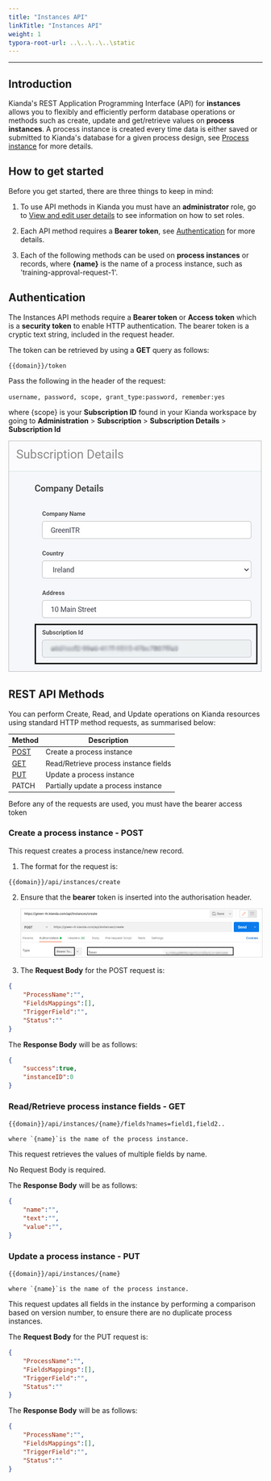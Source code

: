 ```yaml
---
title: "Instances API"
linkTitle: "Instances API"
weight: 1
typora-root-url: ..\..\..\..\static
---
```


---
Introduction
---

Kianda's REST Application Programming Interface (API) for **instances** allows you to flexibly and efficiently perform database operations or methods such as create, update and get/retrieve values on **process instances**. A process instance is created every time data is either saved or submitted to Kianda's database for a given process design, see [Process instance](/docs/platform/application-designer/process/process-instance/) for more details.



## How to get started

Before you get started, there are three things to keep in mind:

1. To use API methods in Kianda you must have an **administrator** role, go to [View and edit user details](/administration/users/#view-and-edit-existing-user-details) to see information on how to set roles.

2. Each API method requires a **Bearer token**, see [Authentication](/docs/apis/authentication/) for more details.

3. Each of the following methods can be used on **process instances** or records, where **{name}** is the name of a process instance, such as 'training-approval-request-1'.

   

## Authentication

The Instances API methods require a **Bearer token** or **Access token** which is a **security token** to enable HTTP authentication. The bearer token is a cryptic text string, included in the request header. 

The token can be retrieved by using a **GET** query as follows:

```
{{domain}}/token
```

Pass the following in the header of the request:

`username, password, scope, grant_type:password, remember:yes`

where {scope} is your **Subscription ID** found in your Kianda workspace by going to **Administration** > **Subscription** > **Subscription Details** > **Subscription Id**

![Subscription Id](/images/subscription-details.jpg)




## REST API Methods
You can perform Create, Read, and Update operations on Kianda resources using standard HTTP method requests, as summarised below:

| Method                                       | Description                           |
| -------------------------------------------- | ------------------------------------- |
| [POST](#create-a-process-instance-post)      | Create a process instance             |
| [GET](#read/retrieve-a-process-instance-get) | Read/Retrieve process instance fields |
| [PUT](#update-a-process-instance-put)        | Update a process instance             |
| PATCH                                        | Partially update a process instance   |

Before any of the requests are used, you must have the bearer access token



### Create a process instance - POST

This request creates a process instance/new record. 

1. The format for the request is:

```
{{domain}}/api/instances/create
```

2. Ensure that the **bearer** token is inserted into the authorisation header.

   ![Create instance example](/../content/docs/create-instance.jpg)

3. The **Request Body** for the POST request is:

```json
{
	"ProcessName":"",
	"FieldsMappings":[],
	"TriggerField":"",
	"Status":""
}
```

The **Response Body** will be as follows:

```json
{
	"success":true,
	"instanceID":0
}
```



### Read/Retrieve process instance fields - GET

```
{{domain}}/api/instances/{name}/fields?names=field1,field2..
```

	where `{name}`is the name of the process instance.

This request retrieves the values of multiple fields by name.

No Request Body is required.

The **Response Body** will be as follows:

```json
{
	"name":"",
	"text":"",
	"value":"",
}
```



### Update a process instance - PUT

```
{{domain}}/api/instances/{name}
```

	where `{name}`is the name of the process instance.

This request updates all fields in the instance by performing a comparison based on version number, to ensure there are no duplicate process instances.

The **Request Body** for the PUT request is:

```json
{
	"ProcessName":"",
	"FieldsMappings":[],
	"TriggerField":"",
	"Status":""
}
```

The **Response Body** will be as follows:

```json
{
	"ProcessName":"",
	"FieldsMappings":[],
	"TriggerField":"",
	"Status":""
}
```







